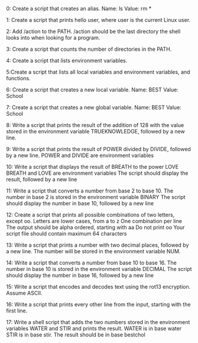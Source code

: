 0: Create a script that creates an alias.
    Name: ls
    Value: rm *

1: Create a script that prints hello user, where user is the current Linux user.

2: Add /action to the PATH. /action should be the last directory the shell looks into when looking for a program.

3: Create a script that counts the number of directories in the PATH.

4: Create a script that lists environment variables.

5:Create a script that lists all local variables and environment variables, and functions.

6: Create a script that creates a new local variable.
    Name: BEST
    Value: School

7: Create a script that creates a new global variable.
    Name: BEST
    Value: School


8: Write a script that prints the result of the addition of 128 with the value stored in the environment variable TRUEKNOWLEDGE, followed by a new line.

9: Write a script that prints the result of POWER divided by DIVIDE, followed by a new line.
    POWER and DIVIDE are environment variables

10: Write a script that displays the result of BREATH to the power LOVE
    BREATH and LOVE are environment variables
    The script should display the result, followed by a new line

11: Write a script that converts a number from base 2 to base 10.
    The number in base 2 is stored in the environment variable BINARY
    The script should display the number in base 10, followed by a new line

12: Create a script that prints all possible combinations of two letters, except oo.
    Letters are lower cases, from a to z
    One combination per line
    The output should be alpha ordered, starting with aa
    Do not print oo
    Your script file should contain maximum 64 characters

13: Write a script that prints a number with two decimal places, followed by a new line.
The number will be stored in the environment variable NUM.

14: Write a script that converts a number from base 10 to base 16.
    The number in base 10 is stored in the environment variable DECIMAL
    The script should display the number in base 16, followed by a new line

15: Write a script that encodes and decodes text using the rot13 encryption. Assume ASCII.

16: Write a script that prints every other line from the input, starting with the first line.

17: Write a shell script that adds the two numbers stored in the environment variables WATER and STIR and prints the result.
    WATER is in base water
    STIR is in base stir.
    The result should be in base bestchol
